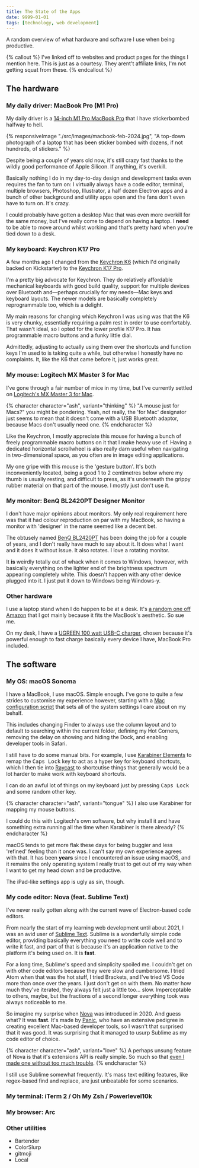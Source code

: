 ```yaml
---
title: The State of the Apps
date: 9999-01-01
tags: [technology, web development]
---
```


A random overview of what hardware and software I use when being productive.

{% callout %}
I've linked off to websites and product pages for the things I mention here. This is just as a courtesy. They arent't affiliate links, I'm not getting squat from these.
{% endcallout %}

## The hardware

### My daily driver: MacBook Pro (M1 Pro)

My daily driver is a [14-inch M1 Pro MacBook Pro](https://support.apple.com/kb/SP854) that I have stickerbombed halfway to hell.

{% responsiveImage "./src/images/macbook-feb-2024.jpg", "A top-down photograph of a laptop that has been sticker bombed with dozens, if not hundreds, of stickers." %}

Despite being a couple of years old now, it's still crazy fast thanks to the wildly good performance of Apple Silicon. If anything, it's overkill.

Basically nothing I do in my day-to-day design and development tasks even requires the fan to turn on: I virtually always have a code editor, terminal, multiple browsers, Photoshop, Illustrator, a half dozen Electron apps and a bunch of other background and utility apps open and the fans don't even have to turn on. It's crazy.

I could probably have gotten a desktop Mac that was even more overkill for the same money, but I've really come to depend on having a laptop. I **need** to be able to move around whilst working and that's pretty hard when you're tied down to a desk.

### My keyboard: Keychron K17 Pro

A few months ago I changed from the [Keychron K6](https://www.keychron.com/products/keychron-k6-wireless-mechanical-keyboard) (which I'd originally backed on Kickstarter) to the [Keychron K17 Pro](https://www.keychron.com/products/keychron-k17-pro-alice-layout-qmk-via-wireless-custom-mechanical-keyboard).

I'm a pretty big advocate for Keychron. They do relatively affordable mechanical keyboards with good build quality, support for multiple devices over Bluetooth and—perhaps crucially for my needs—Mac keys and keyboard layouts. The newer models are basically completely reprogrammable too, which is a delight.

My main reasons for changing which Keychron I was using was that the K6 is very chunky, essentially requiring a palm rest in order to use comfortably. That wasn't ideal, so I opted for the lower profile K17 Pro. It has programmable macro buttons and a funky little dial.

Admittedly, adjusting to actually using them over the shortcuts and function keys I'm used to is taking quite a while, but otherwise I honestly have no complaints. It, like the K6 that came before it, just works great.

### My mouse: Logitech MX Master 3 for Mac

I've gone through a fair number of mice in my time, but I've currently settled on [Logitech's MX Master 3 for Mac](https://www.logitech.com/en-ae/products/mice/mx-master-3-mac-wireless-mouse.910-005696.html).

{% character character="ash", variant="thinking" %}
"A mouse just for Macs?" you might be pondering. Yeah, not really, the 'for Mac' designator just seems to mean that it doesn't come with a USB Bluetooth adaptor, because Macs don't usually need one.
{% endcharacter %}

Like the Keychron, I mostly appreciate this mouse for having a bunch of freely programmable macro buttons on it that I make heavy use of. Having a dedicated horizontal scrollwheel is also really darn useful when navigating in two-dimensional space, as you often are in image editing applications.

My one gripe with this mouse is the 'gesture button'. It's both inconveniently located, being a good 1 to 2 centimetres below where my thumb is usually resting, and difficult to press, as it's underneath the grippy rubber material on that part of the mouse. I mostly just don't use it.

### My monitor: BenQ BL2420PT Designer Monitor

I don't have major opinions about monitors. My only real requirement here was that it had colour reproduction on par with my MacBook, so having a monitor with 'designer' in the name seemed like a decent bet.

The obtusely named [BenQ BL2420PT](https://www.benq.eu/en-uk/monitor/professional/bl2420pt.html) has been doing the job for a couple of years, and I don't really have much to say about it. It does what I want and it does it without issue. It also rotates. I love a rotating monitor.

It **is** weirdly totally out of whack when it comes to Windows, however, with basically everything on the lighter end of the brightness spectrum appearing completely white. This doesn't happen with any other device plugged into it. I just put it down to Windows being Windows-y.

### Other hardware

I use a laptop stand when I do happen to be at a desk. It's [a random one off Amazon](https://www.amazon.co.uk/gp/product/B073XJM2PJ/) that I got mainly because it fits the MacBook's aesthetic. So sue me.

On my desk, I have a [UGREEN 100 watt USB-C charger](https://www.amazon.co.uk/gp/product/B08XQHMTZL/), chosen because it's powerful enough to fast charge basically every device I have, MacBook Pro included.

## The software

### My OS: macOS Sonoma

I have a MacBook, I use macOS. Simple enough. I've gone to quite a few strides to customise my experience however, starting with a [Mac configuration script](https://github.com/querkmachine/dotfiles/blob/main/macos-config.sh) that sets all of the system settings I care about on my behalf.

This includes changing Finder to always use the column layout and to default to searching within the current folder, defining my Hot Corners, removing the delay on showing and hiding the Dock, and enabling developer tools in Safari.

I still have to do some manual bits. For example, I use [Karabiner Elements](https://karabiner-elements.pqrs.org/) to remap the <kbd>Caps Lock</kbd> key to act as a hyper key for keyboard shortcuts, which I then tie into [Raycast](https://www.raycast.com/) to shortcutise things that generally would be a lot harder to make work with keyboard shortcuts.

I can do an awful lot of things on my keyboard just by pressing <kbd>Caps Lock</kbd> and some random other key.

{% character character="ash", variant="tongue" %}
I also use Karabiner for mapping my mouse buttons.

I could do this with Logitech's own software, but why install it and have something extra running all the time when Karabiner is there already?
{% endcharacter %}

macOS tends to get more flak these days for being buggier and less 'refined' feeling than it once was. I can't say my own experience agrees with that. It has been **years** since I encountered an issue using macOS, and it remains the only operating system I really trust to get out of my way when I want to get my head down and be productive.

The iPad-like settings app is ugly as sin, though.

### My code editor: Nova (feat. Sublime Text)

I've never really gotten along with the current wave of Electron-based code editors.

From nearly the start of my learning web development until about 2021, I was an avid user of [Sublime Text](https://www.sublimetext.com/). Sublime is a wonderfully simple code editor, providing basically everything you need to write code well and to write it fast, and part of that is because it's an application native to the platform it's being used on. It is **fast**.

For a long time, Sublime's speed and simplicity spoiled me. I couldn't get on with other code editors because they were slow and cumbersome. I tried Atom when that was the hot stuff, I tried Brackets, and I've tried VS Code more than once over the years. I just don't get on with them. No matter how much they've iterated, they always felt just a little too... slow. Imperceptable to others, maybe, but the fractions of a second longer everything took was always noticeable to me.

So imagine my surprise when [Nova](https://nova.app) was introduced in 2020. And guess what? It was **fast**. It's made by [Panic](https://www.panic.com/), who have an extensive pedigree in creating excellent Mac-based developer tools, so I wasn't that surprised that it was good. It was surprising that it managed to usurp Sublime as my code editor of choice.

{% character character="ash", variant="love" %}
A perhaps unsung feature of Nova is that it's extensions API is really simple. So much so that [even I made one without too much trouble](https://extensions.panic.com/extensions/querkmachine/querkmachine.RandomizeEverything/).
{% endcharacter %}

I still use Sublime somewhat frequently. It's mass text editing features, like regex-based find and replace, are just unbeatable for some scenarios.

### My terminal: iTerm 2 / Oh My Zsh / Powerlevel10k

### My browser: Arc

### Other utilities

- Bartender
- ColorSlurp
- gitmoji
- Local
